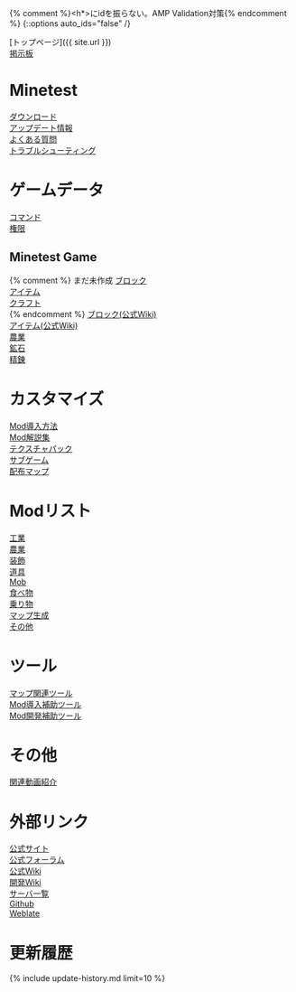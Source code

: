 {% comment %}<h*>にidを振らない。AMP Validation対策{% endcomment %}
{::options auto_ids="false" /}

[トップページ]({{ site.url }})
<br>
[掲示板](http://minetest.bbs.fc2.com)

# Minetest

[ダウンロード](downloads)
<br>
[アップデート情報](changelog)
<br>
[よくある質問](questions)
<br>
[トラブルシューティング](troubleshooting)

# ゲームデータ

[コマンド](commands)
<br>
[権限](privileges)

## Minetest Game

{% comment %}
まだ未作成
[ブロック](blocks)
<br>
[アイテム](items)
<br>
[クラフト](crafts)
<br>
{% endcomment %}
[ブロック(公式Wiki)](https://wiki.minetest.net/Blocks/ja)
<br>
[アイテム(公式Wiki)](https://wiki.minetest.net/Items/ja)
<br>
[農業](farming)
<br>
[鉱石](ores)
<br>
[精錬](smelting)

# カスタマイズ

[Mod導入方法](mod-installing)
<br>
[Mod解説集](mod-manuals)
<br>
[テクスチャパック](texturepacks)
<br>
[サブゲーム](subgames)
<br>
[配布マップ](maps)

# Modリスト

[工業](mods-industry)
<br>
[農業](mods-farming)
<br>
[装飾](mods-decor)
<br>
[道具](mods-tool)
<br>
[Mob](mods-mob)
<br>
[食べ物](mods-food)
<br>
[乗り物](mods-vehicle)
<br>
[マップ生成](mods-mapgen)
<br>
[その他](mods-other)

# ツール

[マップ関連ツール](tools-map)
<br>
[Mod導入補助ツール](tools-mod-installer)
<br>
[Mod開発補助ツール](tools-mod-development)

# その他

[関連動画紹介](videos)

# 外部リンク

[公式サイト](http://www.minetest.net)
<br>
[公式フォーラム](https://forum.minetest.net)
<br>
[公式Wiki](http://wiki.minetest.net/Main_Page/ja)
<br>
[開発Wiki](http://dev.minetest.net/Main_Page/ja)
<br>
[サーバ一覧](http://servers.minetest.net)
<br>
[Github](https://github.com/minetest)
<br>
[Weblate](https://hosted.weblate.org/projects/minetest/minetest/ja)

# 更新履歴

{% include update-history.md limit=10 %}

